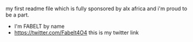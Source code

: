 my first readme file which is fully sponsored by alx africa and i'm proud to be a part.
- I'm FABELT by name 
- https://twitter.com/Fabelt4O4 this is my twitter link

